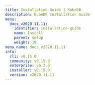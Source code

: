 ```yaml
---
title: Installation Guide | KubeDB
description: KubeDB Installation Guide
menu:
  docs_v2020.11.11:
    identifier: installation-guide
    name: Install
    parent: setup
    weight: 10
menu_name: docs_v2020.11.11
info:
  cli: v0.15.0
  community: v0.15.0
  enterprise: v0.2.0
  installer: v0.15.0
  version: v2020.11.11
---
```


